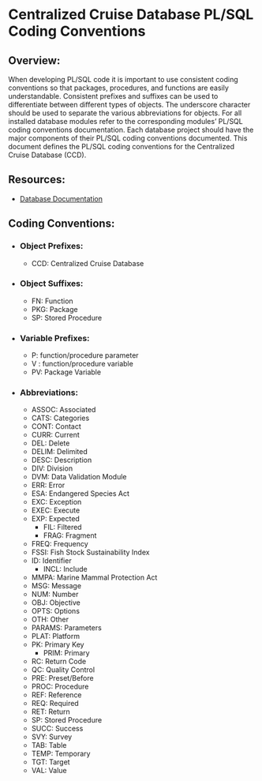 # Centralized Cruise Database PL/SQL Coding Conventions

## Overview:
When developing PL/SQL code it is important to use consistent coding conventions so that packages, procedures, and functions are easily understandable. Consistent prefixes and suffixes can be used to differentiate between different types of objects. The underscore character should be used to separate the various abbreviations for objects. For all installed database modules refer to the corresponding modules’ PL/SQL coding conventions documentation. Each database project should have the major components of their PL/SQL coding conventions documented. This document defines the PL/SQL coding conventions for the Centralized Cruise Database (CCD).

## Resources:
-   [Database Documentation](./Centralized%20Cruise%20Database%20-%20Technical%20Documentation.md)

## Coding Conventions:
-   ### Object Prefixes:
    -   CCD: Centralized Cruise Database
-   ### Object Suffixes:
    -   FN: Function
    -   PKG: Package
    -   SP: Stored Procedure
-   ### Variable Prefixes:
    -   P: function/procedure parameter
    -   V : function/procedure variable
    -   PV: Package Variable
-   ### Abbreviations:
    -   ASSOC: Associated
    -   CATS: Categories
    -   CONT: Contact
    -   CURR: Current
    -   DEL: Delete
    -   DELIM: Delimited
    -   DESC: Description
    -   DIV: Division
    -   DVM: Data Validation Module
    -   ERR: Error
    -   ESA: Endangered Species Act
    -   EXC: Exception
    -   EXEC: Execute
    -   EXP: Expected
		-   FIL: Filtered
		-   FRAG: Fragment
    -   FREQ: Frequency
    -   FSSI: Fish Stock Sustainability Index
    -   ID: Identifier
		-   INCL: Include
    -   MMPA: Marine Mammal Protection Act
    -   MSG: Message
    -   NUM: Number
    -   OBJ: Objective
    -   OPTS: Options
    -   OTH: Other
    -   PARAMS: Parameters
    -   PLAT: Platform
    -   PK: Primary Key
		-   PRIM: Primary
    -   RC: Return Code
    -   QC: Quality Control
    -   PRE: Preset/Before
    -   PROC: Procedure
    -   REF: Reference
    -   REQ: Required
    -   RET: Return
    -   SP: Stored Procedure
    -   SUCC: Success
    -   SVY: Survey
    -   TAB: Table
    -   TEMP: Temporary
    -   TGT: Target
    -   VAL: Value
